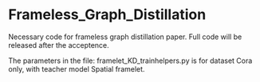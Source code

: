 # Frameless_Graph_Distillation
Necessary code for frameless graph distillation paper. Full code will be released after the acceptence. 

The parameters in the file: framelet_KD_trainhelpers.py is for dataset Cora only, with teacher model Spatial framelet.
